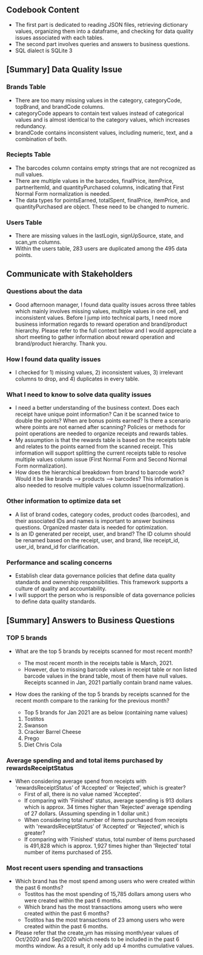 ## Codebook Content 
   - The first part is dedicated to reading JSON files, retrieving dictionary values, organizing them into a dataframe, and checking for data quality issues associated with each tables.
   - The second part involves queries and answers to business questions.
   - SQL dialect is SQLite 3
## [Summary] Data Quality Issue 
 ### Brands Table
   - There are too many missing values in the category, categoryCode, topBrand, and brandCode columns.
   - categoryCode appears to contain text values instead of categorical values and is almost identical to the category values, which increases redundancy.
   - brandCode contains inconsistent values, including numeric, text, and a combination of both.
 ### Reciepts Table
   - The barcodes column contains empty strings that are not recognized as null values.
   - There are multiple values in the barcodes, finalPrice, itemPrice, partnerItemId, and quantityPurchased columns, indicating that First Normal Form normalization is needed.
   - The data types for pointsEarned, totalSpent, finalPrice, itemPrice, and quantityPurchased are object. These need to be changed to numeric.
 ### Users Table
   - There are missing values in the lastLogin, signUpSource, state, and scan_ym columns.
   - Within the users table, 283 users are duplicated among the 495 data points.
## Communicate with Stakeholders
 ### Questions about the data
   - Good afternoon manager, I found data quality issues across three tables which mainly involves missing values, multiple values in one cell, and inconsistent values. Before I jump into technical parts, I need more business information regards to reward operation and brand/product hierarchy. Please refer to the full context below and I would appreciate a short meeting to gather information about reward operation and brand/product hierarchy. Thank you. 
 ### How I found data quality issues
   - I checked for 1) missing values, 2) inconsistent values, 3) irrelevant columns to drop, and 4) duplicates in every table.
 ### What I need to know to solve data quality issues
   - I need a better understanding of the business context. Does each receipt have unique point information? Can it be scanned twice to double the points? When are bonus points earned? Is
     there a scenario where points are not earned after scanning? Policies or methods for point operations are needed to organize receipts and rewards tables.
   - My assumption is that the rewards table is based on the receipts table and relates to the points earned from the scanned receipt. This information will support splitting the current
     receipts table to resolve multiple values column issue (First Normal Form and Second Normal Form normalization).
   - How does the  hierarchical breakdown from brand to barcode work? Would it be like brands --> products --> barcodes? This information is also needed to resolve multiple values column
     issue(normalization). 
 ### Other information to optimize data set
   - A list of brand codes, category codes, product codes (barcodes), and their associated IDs and names is important to answer business questions. Organized master data is needed for
     optimization.
   - Is an ID generated per receipt, user, and brand? The ID column should be renamed based on the receipt, user, and brand, like receipt_id, user_id, brand_id for clarification.
 ### Performance and scaling concerns
   - Establish clear data governance policies that define data quality standards and ownership responsibilities. This framework supports a culture of quality and accountability.
   - I will support the person who is responsible of data governance policies to define data quality standards.
## [Summary] Answers to Business Questions
 ### TOP 5 brands
 - What are the top 5 brands by receipts scanned for most recent month?
   - The most recent month in the receipts table is March, 2021.
   - However, due to missing barcode values in receipt table or non listed barcode values in the brand table, most of them have null values. Receipts scanned in Jan, 2021 partially contain brand name values.
  
 - How does the ranking of the top 5 brands by receipts scanned for the recent month compare to the ranking for the previous month?
   - Top 5 brands for Jan 2021 are as below (containing name values)
    1. Tostitos
    2. Swanson
    3. Cracker Barrel Cheese
    4. Prego
    5. Diet Chris Cola
 ### Average spending and and total items purchased by rewardsReceiptStatus
 - When considering average spend from receipts with 'rewardsReceiptStatus’ of ‘Accepted’ or ‘Rejected’, which is greater?
   - First of all, there is no value named 'Accepted'.
   - If comparing with 'Finished' status, average spending is 913 dollars which is approx. 34 times higher than 'Rejected' average spending of 27 dollars. (Assuming spending in 1 dollar unit.)
   - When considering total number of items purchased from receipts with 'rewardsReceiptStatus’ of ‘Accepted’ or ‘Rejected’, which is greater?
   - If comparing with 'Finished' status, total number of items purchased is 491,828 which is approx. 1,927 times higher than 'Rejected' total number of items purchased of 255.

 ### Most recent users spending and transactions
 - Which brand has the most spend among users who were created within the past 6 months?
   - Tostitos has the most spending of 15,785 dollars among users who were created within the past 6 months.
   - Which brand has the most transactions among users who were created within the past 6 months?
   - Tostitos has the most transactions of 23 among users who were created within the past 6 months.
 - Please refer that the create_ym has missing month/year values of  Oct/2020 and Sep/2020 which needs to be included in the past 6 months window. As a result, it only add up 4 months cumulative values.

  
